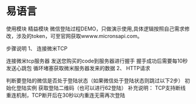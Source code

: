 #  易语言
使用模块
精益模块
微信登陆过程DEMO，只做演示使用,具体逻辑按照自己需求修改，涉及的token，可至官网获取wwww.micronsapi.com。

步骤说明
1、 连接微米TCP

连接微米tcp服务器
发送您购买的code到服务器进行握手
握手成功后需要每10秒发送心跳包
循环堵塞获取微米服务器发来的数据
2、 HTTP请求

判断要登陆的微信是否处于登陆状态（如果微信处于登陆状态则跳过以下2步）
初始化登陆实例
获取登陆二维码（也可以进行62登陆）
补充说明：
TCP支持断线重连机制，TCP断开后在30秒以内重连无需再次登陆

